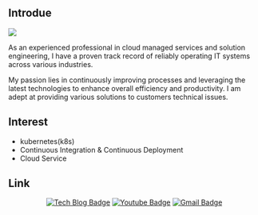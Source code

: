 ## Introdue

![](https://defact0.github.io/images/about-image.jpg)

As an experienced professional in cloud managed services and solution engineering,
I have a proven track record of reliably operating IT systems across various industries.

My passion lies in continuously improving processes and leveraging the latest technologies to enhance overall efficiency and productivity.
I am adept at providing various solutions to customers technical issues.

## Interest

- kubernetes(k8s)
- Continuous Integration & Continuous Deployment
- Cloud Service


## Link
<div style="text-align: center">
<a href="https://defact0.github.io/" target="_blank"><img src="http://img.shields.io/badge/-Tech%20blog-black?style=flat-square&logo=github&link=https://defact0.github.io/" alt="Tech Blog Badge"></a>
<a href="https://www.youtube.com/channel/UC8tVS4m1nH7CkgM7obp0luQ" target="_blank"><img src="https://img.shields.io/badge/Youtube-ff0000?style=flat-square&logo=youtube&link=https://www.youtube.com/channel/UC8tVS4m1nH7CkgM7obp0luQ" alt="Youtube Badge"></a>
<a href="mailto:jdlee.geek@gmail.com" target="_blank"><img src="https://img.shields.io/badge/-Gmail-d14836?style=flat-square&logo=Gmail&logoColor=white&link=mailto:jdlee.geek@gmail.com" alt="Gmail Badge"></a>
</div>

